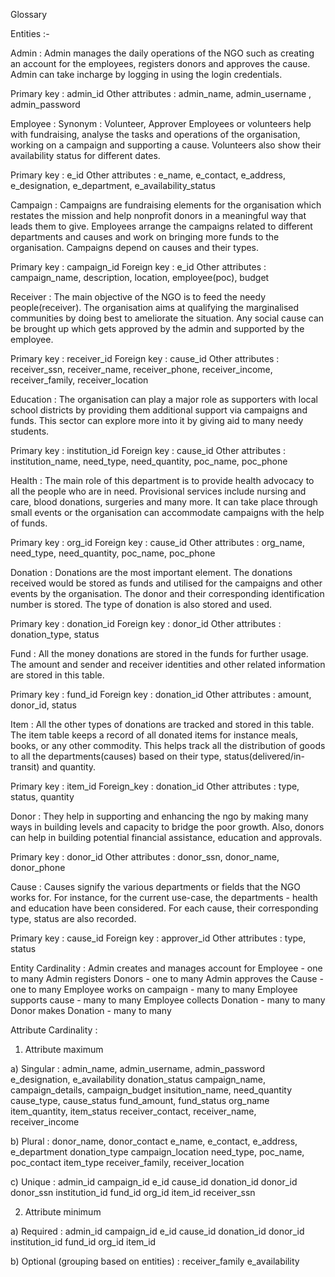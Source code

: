 Glossary

Entities :- 

Admin :
Admin manages the daily operations of the NGO such as creating an account for the employees,  registers donors and approves the cause. Admin can take incharge by logging in using the login credentials. 

  Primary key :  admin_id
  Other attributes : admin_name, admin_username , admin_password


Employee :
Synonym : Volunteer, Approver
Employees or volunteers help with fundraising, analyse the tasks and operations of the organisation, working on a campaign and supporting a cause. Volunteers also show their availability status for different dates.

  Primary key : e_id
  Other attributes : e_name, e_contact, e_address, e_designation, e_department, e_availability_status


Campaign :
Campaigns are fundraising elements for the organisation which restates the mission and help nonprofit donors in a meaningful way that leads them to give. Employees arrange the campaigns related to different departments and causes and work on bringing more funds to the organisation. Campaigns depend on causes and their types.

  Primary key : campaign_id
	Foreign key : e_id
	Other attributes : campaign_name, description, location, employee(poc), budget


Receiver  :
The main objective of the NGO is to feed the needy people(receiver). The organisation aims at qualifying the marginalised communities by doing best to ameliorate the situation. Any social cause can be brought up which gets approved by the admin and supported by the employee.

  Primary key : receiver_id
  Foreign key : cause_id
  Other attributes : receiver_ssn, receiver_name, receiver_phone, receiver_income, receiver_family, receiver_location


Education :
The organisation can play a major role as supporters with local school districts by providing them additional support via campaigns and funds. This sector can explore more into it by giving aid to many needy students. 

  Primary key : institution_id
  Foreign key : cause_id
  Other attributes : institution_name, need_type, need_quantity, poc_name, poc_phone


Health :
The main role of this department is to provide health advocacy to all the people who are in need. Provisional services include nursing and care, blood donations, surgeries and many more. It can take place through small events or the organisation can accommodate campaigns with the help of funds.

  Primary key : org_id
  Foreign key : cause_id
  Other attributes : org_name, need_type, need_quantity, poc_name, poc_phone


Donation :
Donations are the most important element. The donations received would be stored as funds and utilised for the campaigns and other events by the organisation. The donor and their corresponding identification number is stored. The type of donation is also stored and used. 

  Primary key : donation_id
  Foreign key : donor_id
  Other attributes : donation_type, status

Fund :
All the money donations are stored in the funds for further usage. The amount and sender and receiver identities and other related information are stored in this table. 

  Primary key : fund_id
  Foreign key  : donation_id
  Other attributes : amount, donor_id, status

Item :
All the other types of donations are tracked and stored in this table. The item table keeps a record of all donated items for instance meals, books, or any other commodity. This helps track all the distribution of goods to all the departments(causes) based on their type, status(delivered/in-transit) and quantity.

  Primary key : item_id
  Foreign_key : donation_id
  Other attributes : type, status, quantity

Donor :
They help in supporting and enhancing the ngo by making many ways in building levels and capacity to bridge the poor growth. Also, donors can help in building potential financial assistance, education and approvals.

  Primary key : donor_id
  Other attributes : donor_ssn,  donor_name, donor_phone

Cause :
Causes signify the various departments or fields that the NGO works for. For instance, for the current use-case, the departments - health and education have been considered. For each cause, their corresponding type, status are also recorded.

  Primary key : cause_id
  Foreign key : approver_id
  Other attributes : type, status
	
  
  
Entity Cardinality :
Admin creates and manages account for Employee - one to many 
Admin registers Donors - one to many
Admin approves the Cause - one to many
Employee works on campaign - many to many
Employee supports cause - many to many
Employee collects Donation - many to many
Donor makes Donation - many to many

Attribute Cardinality :

1. Attribute maximum

  a) Singular : 
      admin_name, admin_username, admin_password
      e_designation, e_availability
      donation_status
      campaign_name,  campaign_details, campaign_budget
      insitution_name, need_quantity
      cause_type, cause_status
      fund_amount, fund_status
      org_name
      item_quantity, item_status
      receiver_contact, receiver_name, receiver_income

  b) Plural :
      donor_name, donor_contact
      e_name, e_contact, e_address,  e_department
      donation_type
      campaign_location
      need_type, poc_name, poc_contact
      item_type
      receiver_family, receiver_location 

  c) Unique :
      admin_id
      campaign_id
      e_id
      cause_id
      donation_id
      donor_id
      donor_ssn
      institution_id
      fund_id
      org_id
      item_id
      receiver_ssn

2. Attribute minimum

  a) Required :
      admin_id
      campaign_id
      e_id
      cause_id
      donation_id
      donor_id
      institution_id
      fund_id
      org_id
      item_id

  b) Optional (grouping based on entities) :
      receiver_family
      e_availability





